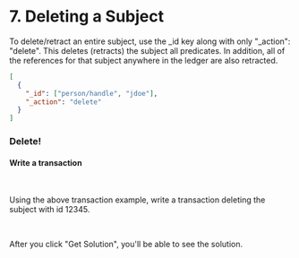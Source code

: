 # 7. Deleting a Subject

To delete/retract an entire subject, use the \_id key along with only "\_action": "delete". This deletes (retracts) the subject all predicates. In addition, all of the references for that subject anywhere in the ledger are also retracted.

```json
[
  {
    "_id": ["person/handle", "jdoe"],
    "_action": "delete"
  }
]
```

<div class="challenge">
<h3>Delete!</h3>
<h4>Write a transaction</h4>
<br/>
<p>Using the above transaction example, write a transaction deleting the subject with id 12345.</p>
<br/>
<p>After you click "Get Solution", you'll be able to see the solution.</p>
</div>
<br/>
<br/>
